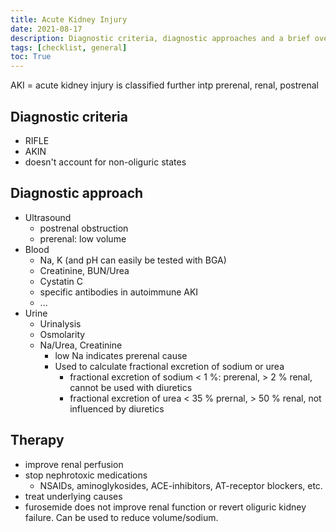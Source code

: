 ```yaml
---
title: Acute Kidney Injury
date: 2021-08-17
description: Diagnostic criteria, diagnostic approaches and a brief overview of the treatment of acute kidney injury (AKI)
tags: [checklist, general]
toc: True
---
```


AKI = acute kidney injury is classified further intp prerenal, renal, postrenal

## Diagnostic criteria

- RIFLE
- AKIN
- doesn't account for non-oliguric states

## Diagnostic approach

- Ultrasound
  - postrenal obstruction
  - prerenal: low volume
- Blood
  - Na, K (and pH can easily be tested with BGA)
  - Creatinine, BUN/Urea
  - Cystatin C
  - specific antibodies in autoimmune AKI
  - ...
- Urine
  - Urinalysis
  - Osmolarity
  - Na/Urea, Creatinine
    - low Na indicates prerenal cause
    - Used to calculate fractional excretion of sodium or urea
      - fractional excretion of sodium < 1 %: prerenal, > 2 % renal, cannot be used with diuretics
      - fractional excretion of urea < 35 % prernal, > 50 % renal, not influenced by diuretics

## Therapy

- improve renal perfusion
- stop nephrotoxic medications
  - NSAIDs, aminoglykosides, ACE-inhibitors, AT-receptor blockers, etc.
- treat underlying causes
- furosemide does not improve renal function or revert oliguric kidney failure. Can be used to reduce volume/sodium.
